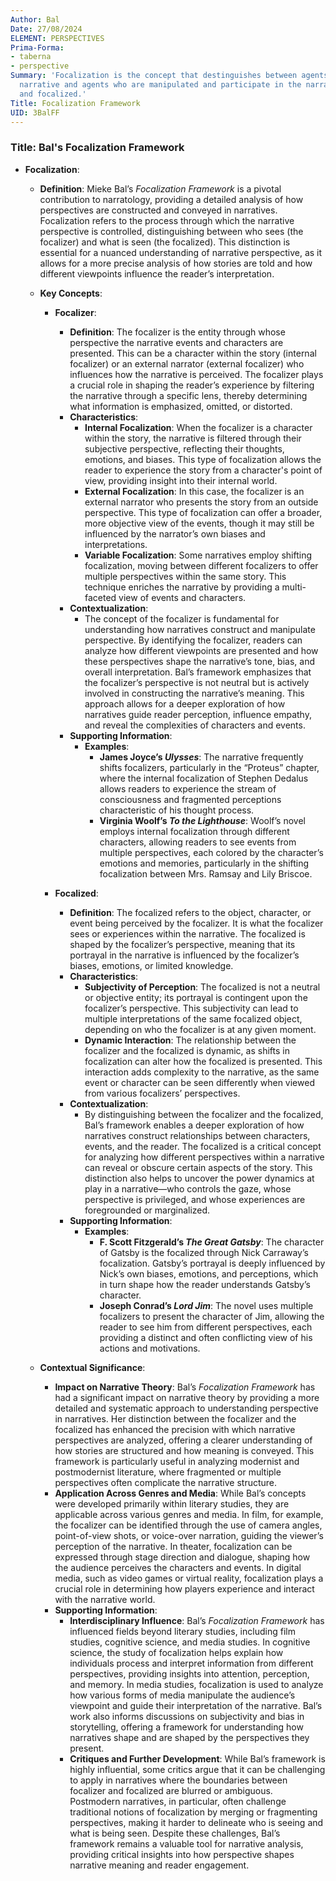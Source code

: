 ```yaml
---
Author: Bal
Date: 27/08/2024
ELEMENT: PERSPECTIVES
Prima-Forma:
- taberna
- perspective
Summary: 'Focalization is the concept that destinguishes between agents who manipulate
  narrative and agents who are manipulated and participate in the narrative: focalizer
  and focalized.'
Title: Focalization Framework
UID: 3BalFF
---
```

### Title: **Bal's Focalization Framework**

- **Focalization**:
  - **Definition**: Mieke Bal’s *Focalization Framework* is a pivotal contribution to narratology, providing a detailed analysis of how perspectives are constructed and conveyed in narratives. Focalization refers to the process through which the narrative perspective is controlled, distinguishing between who sees (the focalizer) and what is seen (the focalized). This distinction is essential for a nuanced understanding of narrative perspective, as it allows for a more precise analysis of how stories are told and how different viewpoints influence the reader’s interpretation.

  - **Key Concepts**:

    - **Focalizer**:
      - **Definition**: The focalizer is the entity through whose perspective the narrative events and characters are presented. This can be a character within the story (internal focalizer) or an external narrator (external focalizer) who influences how the narrative is perceived. The focalizer plays a crucial role in shaping the reader’s experience by filtering the narrative through a specific lens, thereby determining what information is emphasized, omitted, or distorted.
      - **Characteristics**:
        - **Internal Focalization**: When the focalizer is a character within the story, the narrative is filtered through their subjective perspective, reflecting their thoughts, emotions, and biases. This type of focalization allows the reader to experience the story from a character's point of view, providing insight into their internal world.
        - **External Focalization**: In this case, the focalizer is an external narrator who presents the story from an outside perspective. This type of focalization can offer a broader, more objective view of the events, though it may still be influenced by the narrator’s own biases and interpretations.
        - **Variable Focalization**: Some narratives employ shifting focalization, moving between different focalizers to offer multiple perspectives within the same story. This technique enriches the narrative by providing a multi-faceted view of events and characters.
      - **Contextualization**:
        - The concept of the focalizer is fundamental for understanding how narratives construct and manipulate perspective. By identifying the focalizer, readers can analyze how different viewpoints are presented and how these perspectives shape the narrative’s tone, bias, and overall interpretation. Bal’s framework emphasizes that the focalizer’s perspective is not neutral but is actively involved in constructing the narrative’s meaning. This approach allows for a deeper exploration of how narratives guide reader perception, influence empathy, and reveal the complexities of characters and events.
      - **Supporting Information**:
        - **Examples**:
          - **James Joyce’s *Ulysses***: The narrative frequently shifts focalizers, particularly in the “Proteus” chapter, where the internal focalization of Stephen Dedalus allows readers to experience the stream of consciousness and fragmented perceptions characteristic of his thought process.
          - **Virginia Woolf’s *To the Lighthouse***: Woolf’s novel employs internal focalization through different characters, allowing readers to see events from multiple perspectives, each colored by the character’s emotions and memories, particularly in the shifting focalization between Mrs. Ramsay and Lily Briscoe.

    - **Focalized**:
      - **Definition**: The focalized refers to the object, character, or event being perceived by the focalizer. It is what the focalizer sees or experiences within the narrative. The focalized is shaped by the focalizer’s perspective, meaning that its portrayal in the narrative is influenced by the focalizer’s biases, emotions, or limited knowledge.
      - **Characteristics**:
        - **Subjectivity of Perception**: The focalized is not a neutral or objective entity; its portrayal is contingent upon the focalizer’s perspective. This subjectivity can lead to multiple interpretations of the same focalized object, depending on who the focalizer is at any given moment.
        - **Dynamic Interaction**: The relationship between the focalizer and the focalized is dynamic, as shifts in focalization can alter how the focalized is presented. This interaction adds complexity to the narrative, as the same event or character can be seen differently when viewed from various focalizers’ perspectives.
      - **Contextualization**:
        - By distinguishing between the focalizer and the focalized, Bal’s framework enables a deeper exploration of how narratives construct relationships between characters, events, and the reader. The focalized is a critical concept for analyzing how different perspectives within a narrative can reveal or obscure certain aspects of the story. This distinction also helps to uncover the power dynamics at play in a narrative—who controls the gaze, whose perspective is privileged, and whose experiences are foregrounded or marginalized.
      - **Supporting Information**:
        - **Examples**:
          - **F. Scott Fitzgerald’s *The Great Gatsby***: The character of Gatsby is the focalized through Nick Carraway’s focalization. Gatsby’s portrayal is deeply influenced by Nick’s own biases, emotions, and perceptions, which in turn shape how the reader understands Gatsby’s character.
          - **Joseph Conrad’s *Lord Jim***: The novel uses multiple focalizers to present the character of Jim, allowing the reader to see him from different perspectives, each providing a distinct and often conflicting view of his actions and motivations.

  - **Contextual Significance**:
    - **Impact on Narrative Theory**: Bal’s *Focalization Framework* has had a significant impact on narrative theory by providing a more detailed and systematic approach to understanding perspective in narratives. Her distinction between the focalizer and the focalized has enhanced the precision with which narrative perspectives are analyzed, offering a clearer understanding of how stories are structured and how meaning is conveyed. This framework is particularly useful in analyzing modernist and postmodernist literature, where fragmented or multiple perspectives often complicate the narrative structure.
    - **Application Across Genres and Media**: While Bal’s concepts were developed primarily within literary studies, they are applicable across various genres and media. In film, for example, the focalizer can be identified through the use of camera angles, point-of-view shots, or voice-over narration, guiding the viewer’s perception of the narrative. In theater, focalization can be expressed through stage direction and dialogue, shaping how the audience perceives the characters and events. In digital media, such as video games or virtual reality, focalization plays a crucial role in determining how players experience and interact with the narrative world.
    - **Supporting Information**:
      - **Interdisciplinary Influence**: Bal’s *Focalization Framework* has influenced fields beyond literary studies, including film studies, cognitive science, and media studies. In cognitive science, the study of focalization helps explain how individuals process and interpret information from different perspectives, providing insights into attention, perception, and memory. In media studies, focalization is used to analyze how various forms of media manipulate the audience’s viewpoint and guide their interpretation of the narrative. Bal’s work also informs discussions on subjectivity and bias in storytelling, offering a framework for understanding how narratives shape and are shaped by the perspectives they present.
      - **Critiques and Further Development**: While Bal’s framework is highly influential, some critics argue that it can be challenging to apply in narratives where the boundaries between focalizer and focalized are blurred or ambiguous. Postmodern narratives, in particular, often challenge traditional notions of focalization by merging or fragmenting perspectives, making it harder to delineate who is seeing and what is being seen. Despite these challenges, Bal’s framework remains a valuable tool for narrative analysis, providing critical insights into how perspective shapes narrative meaning and reader engagement.
